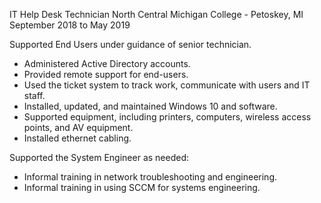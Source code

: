 IT Help Desk Technician
North Central Michigan College - Petoskey, MI
September 2018 to May 2019

Supported End Users under guidance of senior technician.
 - Administered Active Directory accounts.
 - Provided remote support for end-users.
 - Used the ticket system to track work, communicate with users and IT staff.
 - Installed, updated, and maintained Windows 10 and software.
 - Supported equipment, including printers, computers, wireless access points,
   and AV equipment.
 - Installed ethernet cabling.


Supported the System Engineer as needed:
 - Informal training in network troubleshooting and engineering.
 - Informal training in using SCCM for systems engineering.
